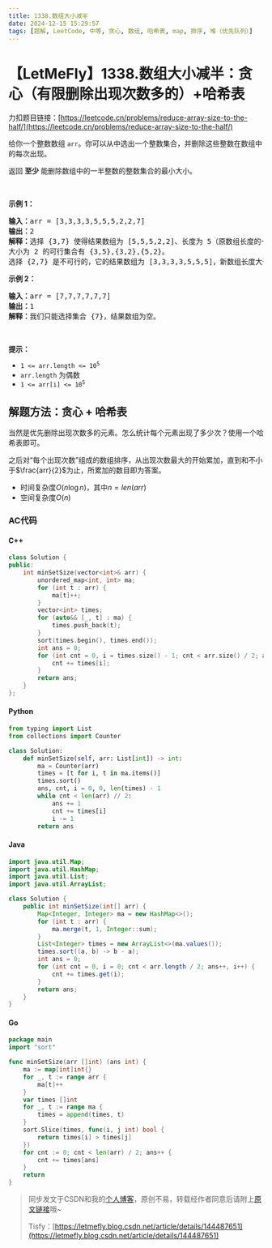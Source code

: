 ```yaml
---
title: 1338.数组大小减半
date: 2024-12-15 15:29:57
tags: [题解, LeetCode, 中等, 贪心, 数组, 哈希表, map, 排序, 堆（优先队列）]
---
```


# 【LetMeFly】1338.数组大小减半：贪心（有限删除出现次数多的）+哈希表

力扣题目链接：[https://leetcode.cn/problems/reduce-array-size-to-the-half/](https://leetcode.cn/problems/reduce-array-size-to-the-half/)

<p>给你一个整数数组&nbsp;<code>arr</code>。你可以从中选出一个整数集合，并删除这些整数在数组中的每次出现。</p>

<p>返回&nbsp;<strong>至少</strong>&nbsp;能删除数组中的一半整数的整数集合的最小大小。</p>

<p>&nbsp;</p>

<p><strong>示例 1：</strong></p>

<pre>
<strong>输入：</strong>arr = [3,3,3,3,5,5,5,2,2,7]
<strong>输出：</strong>2
<strong>解释：</strong>选择 {3,7} 使得结果数组为 [5,5,5,2,2]、长度为 5（原数组长度的一半）。
大小为 2 的可行集合有 {3,5},{3,2},{5,2}。
选择 {2,7} 是不可行的，它的结果数组为 [3,3,3,3,5,5,5]，新数组长度大于原数组的二分之一。
</pre>

<p><strong>示例 2：</strong></p>

<pre>
<strong>输入：</strong>arr = [7,7,7,7,7,7]
<strong>输出：</strong>1
<strong>解释：</strong>我们只能选择集合 {7}，结果数组为空。
</pre>

<p>&nbsp;</p>

<p><strong>提示：</strong></p>

<ul>
	<li><code>1 &lt;= arr.length &lt;= 10<sup>5</sup></code></li>
	<li><code>arr.length</code>&nbsp;为偶数</li>
	<li><code>1 &lt;= arr[i] &lt;= 10<sup>5</sup></code></li>
</ul>


    
## 解题方法：贪心 + 哈希表

当然是优先删除出现次数多的元素。怎么统计每个元素出现了多少次？使用一个哈希表即可。

之后对“每个出现次数”组成的数组排序，从出现次数最大的开始累加，直到和不小于$\frac{arr}{2}$为止，所累加的数目即为答案。

+ 时间复杂度$O(n\log n)$，其中$n=len(arr)$
+ 空间复杂度$O(n)$

### AC代码

#### C++

```cpp
class Solution {
public:
    int minSetSize(vector<int>& arr) {
        unordered_map<int, int> ma;
        for (int t : arr) {
            ma[t]++;
        }
        vector<int> times;
        for (auto&& [_, t] : ma) {
            times.push_back(t);
        }
        sort(times.begin(), times.end());
        int ans = 0;
        for (int cnt = 0, i = times.size() - 1; cnt < arr.size() / 2; ans++, i--) {
            cnt += times[i];
        }
        return ans;
    }
};
```

#### Python

```python
from typing import List
from collections import Counter

class Solution:
    def minSetSize(self, arr: List[int]) -> int:
        ma = Counter(arr)
        times = [t for i, t in ma.items()]
        times.sort()
        ans, cnt, i = 0, 0, len(times) - 1
        while cnt < len(arr) // 2:
            ans += 1
            cnt += times[i]
            i -= 1
        return ans
```

#### Java

```java
import java.util.Map;
import java.util.HashMap;
import java.util.List;
import java.util.ArrayList;

class Solution {
    public int minSetSize(int[] arr) {
        Map<Integer, Integer> ma = new HashMap<>();
        for (int t : arr) {
            ma.merge(t, 1, Integer::sum);
        }
        List<Integer> times = new ArrayList<>(ma.values());
        times.sort((a, b) -> b - a);
        int ans = 0;
        for (int cnt = 0, i = 0; cnt < arr.length / 2; ans++, i++) {
            cnt += times.get(i);
        }
        return ans;
    }
}
```

#### Go

```go
package main
import "sort"

func minSetSize(arr []int) (ans int) {
    ma := map[int]int{}
    for _, t := range arr {
        ma[t]++
    }
    var times []int
    for _, t := range ma {
        times = append(times, t)
    }
    sort.Slice(times, func(i, j int) bool {
        return times[i] > times[j]
    })
    for cnt := 0; cnt < len(arr) / 2; ans++ {
        cnt += times[ans]
    }
    return
}
```

> 同步发文于CSDN和我的[个人博客](https://blog.letmefly.xyz/)，原创不易，转载经作者同意后请附上[原文链接](https://blog.letmefly.xyz/2024/12/15/LeetCode%201338.%E6%95%B0%E7%BB%84%E5%A4%A7%E5%B0%8F%E5%87%8F%E5%8D%8A/)哦~
>
> Tisfy：[https://letmefly.blog.csdn.net/article/details/144487651](https://letmefly.blog.csdn.net/article/details/144487651)

